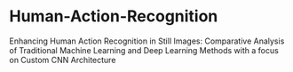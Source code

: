 # Human-Action-Recognition
Enhancing Human Action Recognition in Still Images: Comparative Analysis of Traditional Machine Learning and Deep Learning Methods with a focus on Custom CNN Architecture
